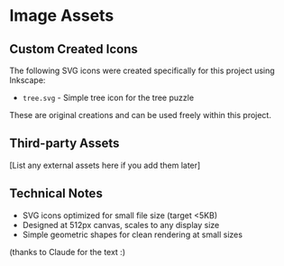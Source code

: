 # Image Assets

## Custom Created Icons

The following SVG icons were created specifically for this project using Inkscape:

- `tree.svg` - Simple tree icon for the tree puzzle

These are original creations and can be used freely within this project.

## Third-party Assets

[List any external assets here if you add them later]

## Technical Notes

- SVG icons optimized for small file size (target <5KB)
- Designed at 512px canvas, scales to any display size
- Simple geometric shapes for clean rendering at small sizes

(thanks to Claude for the text :)
